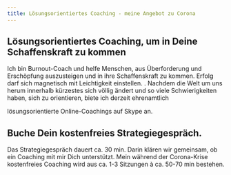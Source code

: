 ```yaml
--- 
title: Lösungsorientiertes Coaching - meine Angebot zu Corona
---
```


## Lösungsorientiertes Coaching, um in Deine Schaffenskraft zu kommen
Ich bin Burnout-Coach und helfe Menschen, aus Überforderung und Erschöpfung auszusteigen und in ihre Schaffenskraft zu kommen. Erfolg darf sich magnetisch mit Leichtigkeit einstellen. 
. 
Nachdem die Welt um uns herum innerhalb kürzestes sich völlig ändert und so viele Schwierigkeiten haben, sich zu orientieren, biete ich derzeit ehrenamtlich 

lösungsorientierte Online-Coachings auf Skype an. 

## Buche Dein kostenfreies Strategiegespräch. 
Das Strategiegespräch dauert ca. 30 min. Darin klären wir gemeinsam, ob ein Coaching mit mir Dich unterstützt. Mein während der Corona-Krise kostenfreies Coaching wird aus ca. 1-3 Sitzungen à ca. 50-70 min bestehen. 
